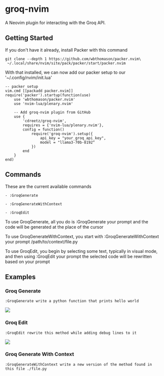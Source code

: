 # groq-nvim

A Neovim plugin for interacting with the Groq API.

## Getting Started

If you don't have it already, install Packer with this command

```
git clone --depth 1 https://github.com/wbthomason/packer.nvim\
 ~/.local/share/nvim/site/pack/packer/start/packer.nvim
```

With that installed, we can now add our packer setup to our '~/.config/nvim/init.lua'

```
-- packer setup
vim.cmd [[packadd packer.nvim]]
require('packer').startup(function(use)
    use 'wbthomason/packer.nvim'
    use 'nvim-lua/plenary.nvim'
    
    -- Add groq-nvim plugin from GitHub
    use {
        'cdreetz/groq-nvim',
        requires = {'nvim-lua/plenary.nvim'},
        config = function()
            require('groq-nvim').setup({
                api_key = "your_groq_api_key",
                model = "llama3-70b-8192"
            })
        end
    }
end)
```


## Commands

These are the current available commands

```
- :GroqGenerate

- :GroqGenerateWithContext

- :GroqEdit
```

To use GroqGenerate, all you do is :GroqGenerate your prompt and the code will be generated at the place of the cursor

To use GroqGenerateWithContext, you start with :GroqGenerateWithContext your prompt /path/to/context/file.py 

To use GroqEdit, you begin by selecting some text, typically in visual mode, and then using :GroqEdit your prompt the selected code will be rewritten based on your prompt

## Examples

### Groq Generate
```
:GroqGenerate write a python function that prints hello world
```

![](https://github.com/cdreetz/groq-nvim/blob/master/public/GroqGenerateGif.gif)


### Groq Edit

```
:GroqEdit rewrite this method while adding debug lines to it
```
![](https://github.com/cdreetz/groq-nvim/blob/master/public/GroqEditGif.gif)

### Groq Generate With Context
```
:GroqGenerateWithContext write a new version of the method found in this file ./file.py
```
